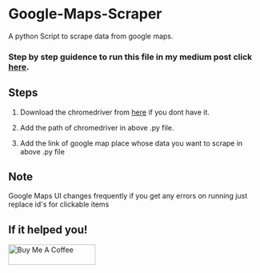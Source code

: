 # Google-Maps-Scraper   

A python Script to scrape data from google maps.

### Step by step guidence to run this file in my medium post click [here](https://medium.com/@dhanrajpawar798/scraping-data-from-google-maps-using-a-python-12091f367d38?source=friends_link&sk=e441dad86107208d3d0215494b1d2dda).

## Steps

1. Download the chromedriver from [here](https://chromedriver.chromium.org/downloads) if you dont have it.

2. Add the path of chromedriver in above .py file.

3. Add the link of google map place whose data you want to scrape in above .py file

## Note
Google Maps UI changes frequently if you get any errors on running just replace id's for clickable items

## If it helped you!

<a href="https://www.buymeacoffee.com/dhanr" target="_blank"><img src="https://cdn.buymeacoffee.com/buttons/default-orange.png" alt="Buy Me A Coffee" height="41" width="174"></a>
